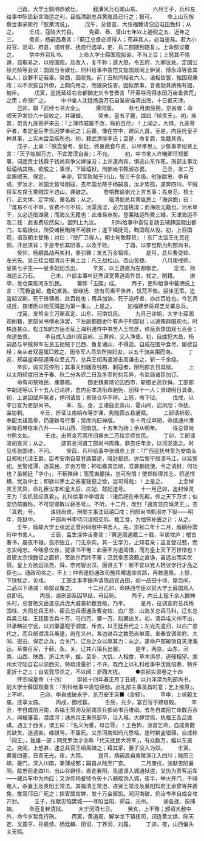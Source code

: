 <!-- { "loadSidebar": true } -->
　　己酉，大学士姚明恭致仕。
　　截漕米万石赈山东。
　　六月壬子，兵科左给事中陈启新言海运之利，且临清副总兵黄胤昌已行之；报可。
　　命上山东按察佥事来斯行「胶莱河说」。
　　戊午，总督宣、大张福臻请沿边屯田免科；从之。
　　壬戌，寇陷大竹县。
　　免霍、泰、潜山七年以上逋税之五、近年之三。
　　癸亥，杨嗣昌奏言：『蓟辽总督必须得人；苟非其人，必当速易。若大小将官、监司、府县，或听督、抚自行选举，吏、兵二部随到随复』。上命部议覆之。
　　禁中外官私书。
　　上命大学士薛国观拟谕，不当上旨；上怒其不恪遵，自取易之，以授国观。及改入，复不称；遂大怒，令五府、九卿议处。定国公徐允桢等会议：国观当令致仕。刑科给事中袁恺又劾国观罔上妒贤，傅永淳等皆其私人；议罪不足蔽辜。癸酉，国观免。前丁丑秋同相者六人，诸相皆罢，独国观秉政；以不次拔自外僚，上颇向用之，而狼戾忮害。因拟票事，言者劾其纳贿有据，被斥。
　　戊寅，巡抚延绥右佥都御史刘令誉奏言「开渠导河得水田万亩备救荒」之策；命渐广之。
　　中书舍人沈廷扬运万石自淮安庙湾出海，十日抵天津。
　　己卯，辑「武经七书大全」。
　　漕河涸。
　　秋七月庚辰朔，京省蝗；命顺天尹发钞六十锭收之，并禳蝗。
　　癸未，皇五子薨，諡曰「悼灵王」。初，疾甚，忽言九莲菩萨来云：『上薄待戚属不改，殇折且尽』！上闻之，大惧。九莲菩萨者，孝定皇后李氏因梦奉祀之；后薨，像在宫中，跨凤九首。至是，内臣托皇子神其事，上实未尝至疾所也。初，籍武清侯李氏；至是，命复爵，免籍其赀。
　　戊子，上谕：『朕念皇考、皇妣，终身蔬食布衣，以尽孝思』。少詹事李绍贤上言：『天子临御万方，不宜澹漠自苦』；不允。
　　初，中书舍人许曦卿讦郑鄤事，词连贡士钱霖子钱尚宾争父婢操刃；上并逮尚宾，惧逃山东诈死。刑部主事沈延禧纳其赂，欲脱之；事泄，下延禧狱，刑部尚书甄淑亦罢。
　　己丑，发二万金赈顺天、保定。
　　辛卯，官军败贼于兴山，斩三千余级。时张献忠、李自成、罗汝才、刘国龙皆号剧寇，去年国龙降于杨嗣昌，汝才势孤，遂奔四川。平贼将军左良玉乘贼饮半边山，袭破之。
　　苍梧教谕谢允上言五事：先身范、核士行、正文体、定学规、重名器；从之。
　　临清副总兵黄胤恩上「海运图」曰：『难易不可不审，省费不可不较。河渠浅涩，必力加挑浚；而海则无籍也。河水旱干，又必远借湖泉；而海又无籍也：此难易审矣。登莱陆运所费三緍，天津海运不及二钱：此省费较然矣』。因列上九议。
　　刑科给事中袁恺复劾去辅薛国观出都门，车载极伙，所受诸臣贿赂不可胜计；遂下镇抚司，鞫国观从役。初，上召国观，语及朝士婪贿；对曰：『使厂卫得人，朝士何敢黩货』！东厂太监王化民在侧，汗出浃背；于是专侦其阴事，以及于败。
　　丁酉，以李觉斯为刑部尚书。
　　癸卯，杨嗣昌战再失利，奏引罪；发五万金犒师。
　　是月，总兵曹变蛟、左光先、吴三桂合御清兵于黄土台；凡三战松山、杏山皆捷。
　　八月庚戌朔，皇第七子生——皇贵妃田氏出。
　　辛亥，以王道直为左都御史。
　　定淮、扬海运五万石。
　　己未，户部主事叶廷秀请宽黄道周忤旨，杖之，削籍。
　　庚申，发仓粟赈河东饥民。
　　纂修「玉牒」成。
　　丙子，吏科给事中戴明说上言：『荒极盗起，蠢动累告。皆缘抚、按有司素不休养，饥荒不恤，招徕无策。迨盗起议剿，死于锋镝者，此百姓也；用兵加饷，死于追呼者，亦此百姓也。今乞责成抚、按诸臣以恤荒弭盗为第一事』。上是之。
　　加福建参将郑芝龙署总兵。
　　戊寅，发帑金三万赈真定、山东、河南饥民。
　　九月己卯朔，大学士薛国观削籍，吏部尚书傅永淳罢，下左副都御史叶有声于刑部狱；以通贿薛国观也。时株连甚众，松江知府方岳贡征上海积逋忤中书舍人王陛彦，称岳贡馈国观七百金；命逮岳贡。
　　李自成入四川观音岭、三黄岭，又入净堡。初，自成犯大昌，杨嗣昌与平贼将军左良玉扼贼于巴西、鱼复诸山，不得逸。自成在围中食尽，屡欲自经；亲从者双喜辄□救之，因令军人尽杀所掠妇女，以五千骑突围而南。
　　丁亥，郏县盗李际遇等众至五万，总兵王绍禹遣游击高谦击之，斩一千余级。
　　辛卯，谕灾荒停刑；其事关封疆及钱粮、剿寇者，限刑部五日具狱。
　　上以太阳经度旧法于春、秋二分各迟二日及冬至时刻互异，令监局诸臣加订。
　　命有司祭难民、瘗暴骸。
　　御史魏景琦论囚西市，斩御史高钦舜。工部郎中胡琏等以下十五人已论辟，忽内臣本清衔命驰免，因释十一人；景琦明日具奏。初，上谕囚或声冤者，停刑请旨；景琦仓卒不辨。上怒，命下狱。
　　戊戌，以李日宣为吏部尚书。
　　革、左、金、王诸寇走英山、霍山间，迫凤阳；命抚、监协剿。
　　辛丑，折征江南绢布等岁课，免陇西五县逋赋。
　　工部请祈榖，奉配太祖高帝，仍遵新号行事；焚库内旧神版。
　　冬十月戊申朔，命抵通州漕米每石带练米八升——以山西、河南饥，十五年为始；余从明年。
　　诛总督尚书熊文灿。
　　壬戌，出帑金万两市旧棉衣二万给京师贫民。
　　丁卯，工部请浚胡良河；从之。
　　逮前总河道工部尚书周鼎。鼎去任年余，以河淤逮之。时见任张国维，不问。
　　癸酉，兵科给事中张缙彦上言：『广西巡抚林贽为安南头目郑梉代请王爵。臣考安南自莫登庸纂逆，降封都统。迨后黎宁居漆马江，以延黎祀。至黎维潭，逐莫民，岁贡方物；神祖嘉其忠顺，准袭都统使。今之请封，何功也？虽朝廷「字小」，不靳殊典；而荒夷要挟，岂可徇情！使郑梉得其志，将遂悍横，忧及中土；即欲以茅土之券塞谿壑之欲，岂可得哉』！上是之。
　　上念悼灵王灵异，命礼臣议孝和皇太后、庄妃、懿妃道号。
　　十一月己卯，追封悼灵王为「玄机显应真君」。礼科给事中李焻言：『诸后祀在奉先殿，传之天下万世；似宜仍前徽称，不可崇邪教以亵圣号』。不听。十二月，改封「通宣显应悼灵王」，去「真君」号。
　　诛钱尚宾，刑部主事沈延禧□戍；刑部尚书甄淑亦下狱——明年，死狱中。
　　户部尚书李待问请损交际、裁工食，为恤穷补匮之计；从之。
　　壬午，廕故大学士张居正曾孙同敞中书舍人。先，崇祯二年十二月，廕嫡孙綮珩中书舍人。
　　壬辰，监生涂仲吉奏言：『黄道周通籍二十载，半居坟庐；稽古著书，晨夜不辍。孤宗独立，门无杂宾。其一生学力，止知君亲；虽言尝过戆，而志实纯忠。今喘息仅存，犹读书不倦：此臣不为道周惜，而为皇上天下万世惜也！昔唐太宗恨魏征之面折，至欲杀而终不果；汉武帝恶汲黯之直诤，虽远出而实优容。皇上方欲远法尧、舜，奈何智出汉、唐贤主下！断不宜以党人轻议学行才品之臣也』。通政司格之，不上；仲吉遂劾通政司施邦曜遏抑言路，再救道周。上怒，下狱杖之，论戍。
　　工部主事李振声请限品官占田，如一品田十顷、屋百间，二品以下递减；命部议覆之。
　　十二月乙卯，命陕西守臣以前大学士薛国观入京即讯。
　　丙辰，谕刑部系囚早结，毋延毙。
　　丙子，内丘土寇千余人据神头村，总督杨文岳遣总兵虎大威袭斩数百级，乃平。
　　是月，征调宣府总兵杨国柱、大同总兵王朴、密云总兵唐通及曹变蛟、白广恩、山海关总兵马科，辽东总兵吴三桂、王廷臣合兵十万、马四万、骡一万，刻期出关。初，清兵屯义州不出，洪承畴驻宁远，以刘肇基短于调度，斥去，以王廷臣代之；左光先遣归，以白广恩代之。而兵部谓清兵虽退，尚在义州，各边进兵之数恐尚单薄，来春宜调宣府、大同、密云、保定之兵，合关门、辽左之众以厚其力；从之。遂命户部输饷自天津海运、草束召买，于蓟、永、关、辽共八镇兵出塞。
　　是年，两京、山东、河南、山西、陕西、浙江大旱，蝗。至冬，大饥，人相食，草木俱尽，道殣相望。湖州太守陆自岩以浙西灾，特疏请量折；不许。既而上以礼科给事中沈胤培奏，特许麦折十之三；自岩竟尽杀之，不以闻：浙西大扰。
　　●崇祯实录卷之十四
　　怀宗端皇帝（十四）
　　崇祯十四年春正月丁丑朔，以刘泽深为刑部尚书。前大学士薛国观奏言：『刑科给事中袁恺诬劾，出礼部主事吴昌时意；乞上推原』。上不听。
　　己卯，李自成破永宁，杀万安王采■〈金轻〉。
　　甲申，上祈榖太庙，还享太庙。
　　丙戌，御经筵。
　　壬辰，元夕，宴百官于建极殿。
　　辛丑，李自成陷河南，杀福王常洵及前南京兵部尚书吕维祺。去冬自成招亡命数百余人，闻福藩富，潜渡河；通总兵王秉忠部卒，诒入城，大肆焚掠，执福王及吕维祺。遇王于西关，谓王曰：『名义为重，毋自辱』！王色怖，泥首乞命。自成责数其缺失，遂遇害。维祺骂，不屈死。又杀河南知府亢思桧。是时群盗辐辏，自成称「闯王」，独雄一部；同党罗汝才亦称「代天抚民大将军」，有众数万，雒以东属之。变闻，上怒甚，逮总兵官王绍禹磔之；藉其家，妻子没入为奴。
　　壬寅，黄雾四塞，日青无光。夜，大雨。
　　是月，杨嗣昌自夷陵泝江入四川；贼历三峡、夔门，深入川南，渐薄成都；嗣昌从陆至广安。
　　二月庚戌，张献忠陷襄阳。献忠前走四川，出山谷僻径，直走襄阳。先遣谍入城通狱盗，又伪为贾客运车——藏兵车中为内应；又诈传杨督师令矢十八骑取饷入城，夜半，举火开门，千骑奄入，杀襄王及贵阳王常法。其福清王常澄、进贤王常洤及襄阳知府王承曾等并遁免，推官邝日广死之；掠官属宫婢，发十万金赈饥。闻河南破，仍诒书李自成合攻开封。
　　壬子，张献忠陷樊城——寻陷当阳、郏县、光州。
　　谕各抚、按捕蝗。
　　命范复粹清狱。
　　大宁河清七日。
　　癸亥，上不豫；颁诏大赦中外，命今岁暂免行刑。
　　丙寅，黄道周、解学龙下镇抚司，词连黄文焕、陈天定、文震亨、孙嘉绩、杨廷麟、田诏、丁养河、刘履。
　　丁卯，夜，山西偏头关天鸣。

